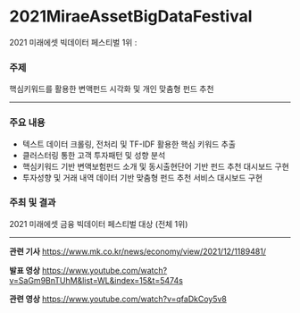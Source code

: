 # 2021MiraeAssetBigDataFestival
2021 미래에셋 빅데이터 페스티벌 1위 :   

### 주제
핵심키워드를 활용한 변액펀드 시각화 및 개인 맞춤형 펀드 추천

------

### 주요 내용
- 텍스트 데이터 크롤링, 전처리 및 TF-IDF 활용한 핵심 키워드 추출
- 클러스터링 통한 고객 투자패턴 및 성향 분석
- 핵심키워드 기반 변액보험펀드 소개 및 동시출현단어 기반 펀드 추천 대시보드 구현
- 투자성향 및 거래 내역 데이터 기반 맞춤형 펀드 추천 서비스 대시보드 구현 

### 주최 및 결과
2021 미래에셋 금융 빅데이터 페스티벌 대상 (전체 1위)


--------
**관련 기사**
https://www.mk.co.kr/news/economy/view/2021/12/1189481/

**발표 영상**
https://www.youtube.com/watch?v=SaGm9BnTUhM&list=WL&index=15&t=5474s

**관련 영상**
https://www.youtube.com/watch?v=qfaDkCoy5v8
